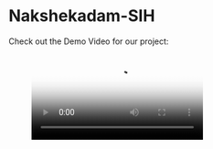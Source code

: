 # Nakshekadam-SIH

Check out the Demo Video for our project: 
<figure class="video_container">
  <video controls="true" allowfullscreen="true" poster="path/to/poster_image.png">
    <source src="SIH Demo Video.mp4" type="video/mp4">
   
  </video>
</figure>


